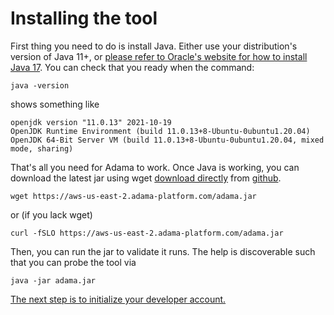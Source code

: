 # Installing the tool

First thing you need to do is install Java.
Either use your distribution's version of Java 11+, or [please refer to Oracle's website for how to install Java 17](https://www.oracle.com/java/technologies/downloads/#jdk17-windows).
You can check that you ready when the command:

```shell
java -version
```

shows something like
```shell
openjdk version "11.0.13" 2021-10-19
OpenJDK Runtime Environment (build 11.0.13+8-Ubuntu-0ubuntu1.20.04)
OpenJDK 64-Bit Server VM (build 11.0.13+8-Ubuntu-0ubuntu1.20.04, mixed mode, sharing)
```

That's all you need for Adama to work. Once Java is working, you can download the latest jar using wget [download directly](https://github.com/mathgladiator/adama-lang/releases/download/nightly/adama.jar) from [github](https://github.com/mathgladiator/adama-lang/releases).

```shell
wget https://aws-us-east-2.adama-platform.com/adama.jar
```
or (if you lack wget)

```shell
curl -fSLO https://aws-us-east-2.adama-platform.com/adama.jar
```

Then, you can run the jar to validate it runs. The help is discoverable such that you can probe the tool via

```shell
java -jar adama.jar
```

[The next step is to initialize your developer account.](01-init.md)
